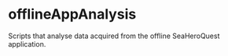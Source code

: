 # offlineAppAnalysis
Scripts that analyse data acquired from the offline SeaHeroQuest application. 
